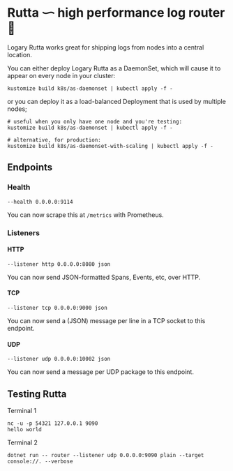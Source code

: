 # Rutta ᜑ high performance log router 🦋

Logary Rutta works great for shipping logs from nodes into a central location.

You can either deploy Logary Rutta as a DaemonSet, which will cause it to appear on every node in your
cluster:

    kustomize build k8s/as-daemonset | kubectl apply -f -

or you can deploy it as a load-balanced Deployment that is used by multiple nodes;

    # useful when you only have one node and you're testing:
    kustomize build k8s/as-daemonset | kubectl apply -f -

    # alternative, for production:
    kustomize build k8s/as-daemonset-with-scaling | kubectl apply -f -

## Endpoints

### Health

    --health 0.0.0.0:9114

 You can now scrape this at `/metrics` with Prometheus.

 ### Listeners

 #### HTTP

    --listener http 0.0.0.0:8080 json

You can now send JSON-formatted Spans, Events, etc, over HTTP.

#### TCP

    --listener tcp 0.0.0.0:9000 json

You can now send a (JSON) message per line in a TCP socket to this endpoint.

#### UDP

    --listener udp 0.0.0.0:10002 json

You can now send a message per UDP package to this endpoint.

## Testing Rutta

Terminal 1

    nc -u -p 54321 127.0.0.1 9090
    hello world

Terminal 2

    dotnet run -- router --listener udp 0.0.0.0:9090 plain --target console://. --verbose

 [helm-chart]: https://github.com/logary/logary/tree/master/src/services/rutta-helm-chart/README.md
 [stackdriver-docs]: https://github.com/logary/logary/blob/master/src/targets/Logary.Targets.Stackdriver/README.md
